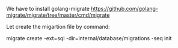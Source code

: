 We have to install golang-migrate
https://github.com/golang-migrate/migrate/tree/master/cmd/migrate

Let create the migartion file by command:

migrate create -ext=sql -dir=internal/database/migrations -seq init
